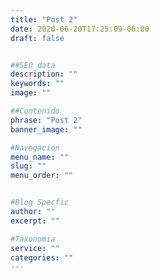 ```yaml
---
title: "Post 2"
date: 2020-06-20T17:25:09-06:00
draft: false


##SEO data
description: ""
keywords: ""
image: ""

##Contenido
phrase: "Post 2"
banner_image: ""

#Navegacion
menu_name: ""
slug: ""
menu_order: ""


#Blog Specfic
author: ""
excerpt: ""

#Taxonomia
service: ""
categories: ""
---
```


